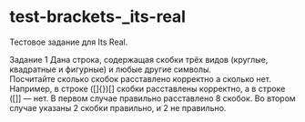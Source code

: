 # test-brackets-_its-real
Тестовое задание для Its Real.

Задание 1
Дана строка, содержащая скобки трёх видов (круглые, квадратные и фигурные) и любые другие символы.<br/>
Посчитайте сколько скобок расставлено корректно а сколько нет.
Например, в строке ([]{})[] скобки расставлены корректно, а в строке ([]] — нет. В первом случае правильно расставлено 8 скобок. Во втором случае указаны 2 скобки правильно, и 2 не правильно.
